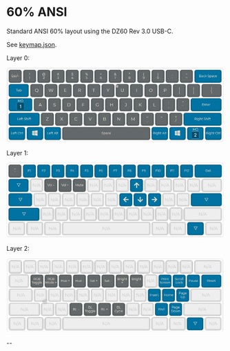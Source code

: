 # 60% ANSI

Standard ANSI 60% layout using the DZ60 Rev 3.0 USB-C.

See [keymap.json](./firmware.json).

Layer 0:

![layer 0](layer_00.png)

Layer 1:

![layer 1](layer_01.png)   

Layer 2:  

![layer 2](layer_02.png)  

--
